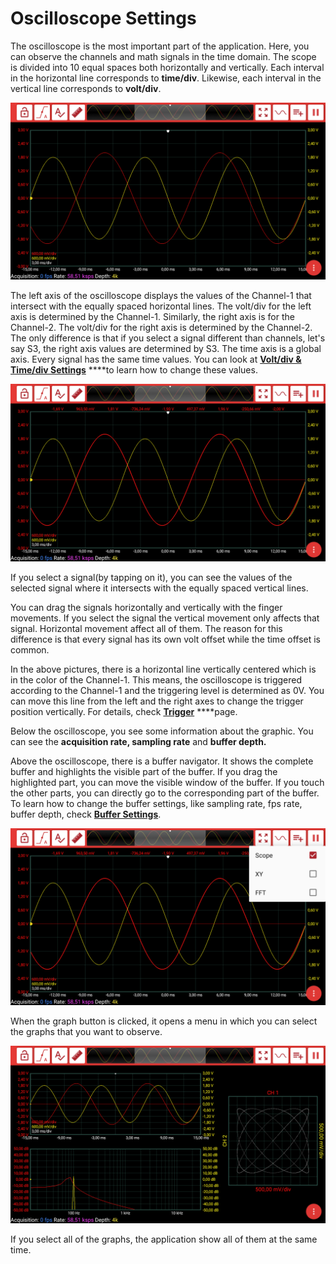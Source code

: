 # Oscilloscope Settings

The oscilloscope is the most important part of the application. Here, you can observe the channels and math signals in the time domain. The scope is divided into 10 equal spaces both horizontally and vertically. Each interval in the horizontal line corresponds to **time/div**. Likewise, each interval in the vertical line corresponds to **volt/div**. 

![](../../../../../.gitbook/assets/image%20%28173%29.png)

The left axis of the oscilloscope displays the values of the Channel-1 that intersect with the equally spaced horizontal lines. The volt/div for the left axis is determined by the Channel-1. Similarly, the right axis is for the Channel-2. The volt/div for the right axis is determined by the Channel-2. The only difference is that if you select a signal different than channels, let's say S3, the right axis values are determined by S3. The time axis is a global axis. Every signal has the same time values. You can look at [**Volt/div & Time/div Settings**](volt-div-and-time-div-settings.md) ****to learn how to change these values.

![The view when the yellow colored signal selected](../../../../../.gitbook/assets/image%20%2873%29.png)

If you select a signal\(by tapping on it\), you can see the values of the selected signal where it intersects with the equally spaced vertical lines.

You can drag the signals horizontally and vertically with the finger movements. If you select the signal the vertical movement only affects that signal. Horizontal movement affect all of them. The reason for this difference is that every signal has its own volt offset while the time offset is common.

In the above pictures, there is a horizontal line vertically centered which is in the color of the Channel-1. This means, the oscilloscope is triggered according to the Channel-1 and the triggering level is determined as 0V. You can move this line from the left and the right axes to change the trigger position vertically. For details, check [**Trigger**](trigger.md) ****page. 

Below the oscilloscope, you see some information about the graphic. You can see the **acquisition rate, sampling rate** and **buffer depth.** 

Above the oscilloscope, there is a buffer navigator. It shows the complete buffer and highlights the visible part of the buffer. If you drag the highlighted part, you can move the visible window of the buffer. If you touch the other parts, you can directly go to the corresponding part of the buffer. To learn how to change the buffer settings, like sampling rate, fps rate, buffer depth, check [**Buffer Settings**](../buffer-settings.md).

![The menu for the graphs](../../../../../.gitbook/assets/image%20%285%29.png)

When the graph button is clicked, it opens a menu in which you can select the graphs that you want to observe.

![The view when all the graphs are selected](../../../../../.gitbook/assets/image%20%28129%29.png)

If you select all of the graphs, the application show all of them at the same time. 

